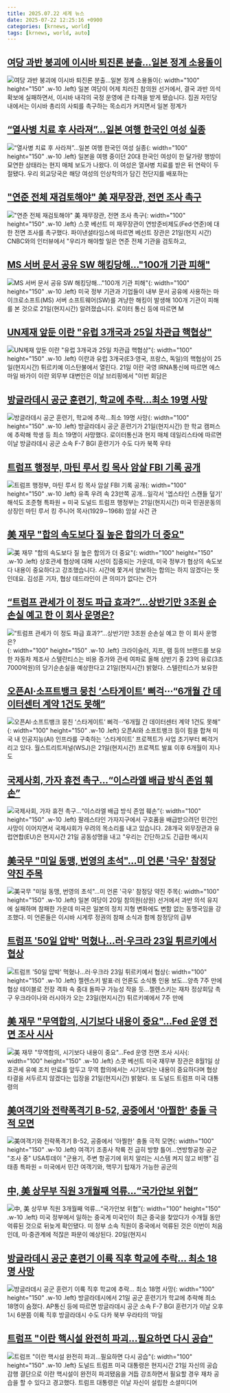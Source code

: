 ```yaml
---
title: 2025.07.22 세계 뉴스
date: 2025-07-22 12:25:16 +0900
categories: [krnews, world]
tags: [krnews, world, auto]
---
```

## [여당 과반 붕괴에 이시바 퇴진론 분출...일본 정계 소용돌이](https://n.news.naver.com/mnews/article/052/0002222299)

![여당 과반 붕괴에 이시바 퇴진론 분출...일본 정계 소용돌이](https://mimgnews.pstatic.net/image/origin/052/2025/07/21/2222299.jpg?type=nf220_150){: width="100" height="150" .w-10 .left}
일본 여당이 어제 치러진 참의원 선거에서, 결국 과반 의석 확보에 실패하면서, 이시바 내각의 국정 운영에 큰 타격을 받게 됐습니다. 집권 자민당 내에서는 이시바 총리의 사퇴를 촉구하는 목소리가 커지면서 일본 정계가

## [“열사병 치료 후 사라져”…일본 여행 한국인 여성 실종](https://n.news.naver.com/mnews/article/005/0001791225)

![“열사병 치료 후 사라져”…일본 여행 한국인 여성 실종](https://mimgnews.pstatic.net/image/origin/005/2025/07/22/1791225.jpg?type=nf220_150){: width="100" height="150" .w-10 .left}
일본을 여행 중이던 20대 한국인 여성이 한 달가량 행방이 묘연한 상태라는 현지 매체 보도가 나왔다. 이 여성은 열사병 치료를 받은 뒤 연락이 두절됐다. 우리 외교당국은 해당 여성의 인상착의가 담긴 전단지를 배포하는

## ["연준 전체 재검토해야" 美 재무장관, 전면 조사 촉구](https://n.news.naver.com/mnews/article/003/0013376877)

!["연준 전체 재검토해야" 美 재무장관, 전면 조사 촉구](https://mimgnews.pstatic.net/image/origin/003/2025/07/22/13376877.jpg?type=nf220_150){: width="100" height="150" .w-10 .left}
스콧 베선트 미 재무장관이 연방준비제도(Fed·연준)에 대한 전면 조사를 촉구했다. 파이낸셜타임스에 따르면 베선트 장관은 21일(현지 시간) CNBC와의 인터뷰에서 "우리가 해야할 일은 연준 전체 기관을 검토하고,

## [MS 서버 문서 공유 SW 해킹당해…"100개 기관 피해"](https://n.news.naver.com/mnews/article/374/0000452934)

![MS 서버 문서 공유 SW 해킹당해…"100개 기관 피해"](https://mimgnews.pstatic.net/image/origin/374/2025/07/22/452934.jpg?type=nf220_150){: width="100" height="150" .w-10 .left}
미국 정부 기관과 기업들이 내부 문서 공유에 사용하는 마이크로소프트(MS) 서버 소프트웨어(SW)를 겨냥한 해킹이 발생해 100개 기관이 피해를 본 것으로 21일(현지시간) 알려졌습니다. 로이터 통신 등에 따르면 M

## [UN제재 앞둔 이란 "유럽 3개국과 25일 차관급 핵협상"](https://n.news.naver.com/mnews/article/011/0004511833)

![UN제재 앞둔 이란 "유럽 3개국과 25일 차관급 핵협상"](https://mimgnews.pstatic.net/image/origin/011/2025/07/21/4511833.jpg?type=nf220_150){: width="100" height="150" .w-10 .left}
이란과 유럽 3개국(E3·영국, 프랑스, 독일)의 핵협상이 25일(현지시간) 튀르키예 이스탄불에서 열린다. 21일 이란 국영 IRNA통신에 따르면 에스마일 바가이 이란 외무부 대변인은 이날 브리핑에서 "이번 회담은

## [방글라데시 공군 훈련기, 학교에 추락…최소 19명 사망](https://n.news.naver.com/mnews/article/469/0000877255)

![방글라데시 공군 훈련기, 학교에 추락…최소 19명 사망](https://mimgnews.pstatic.net/image/origin/469/2025/07/21/877255.jpg?type=nf220_150){: width="100" height="150" .w-10 .left}
방글라데시 공군 훈련기가 21일(현지시간) 한 학교 캠퍼스에 추락해 학생 등 최소 19명이 사망했다. 로이터통신과 현지 매체 데일리스타에 따르면 이날 방글라데시 공군 소속 F-7 BGI 훈련기가 수도 다카 북쪽 우타

## [트럼프 행정부, 마틴 루서 킹 목사 암살 FBI 기록 공개](https://n.news.naver.com/mnews/article/001/0015521293)

![트럼프 행정부, 마틴 루서 킹 목사 암살 FBI 기록 공개](https://mimgnews.pstatic.net/image/origin/001/2025/07/22/15521293.jpg?type=nf220_150){: width="100" height="150" .w-10 .left}
유족 우려 속 23만쪽 공개…일각서 '엡스타인 스캔들 덮기' 해석도 조준형 특파원 = 미국 도널드 트럼프 행정부는 21일(현지시간) 미국 민권운동의 상징인 마틴 루서 킹 주니어 목사(1929∼1968) 암살 사건 관

## [美 재무 "합의 속도보다 질 높은 합의가 더 중요"](https://n.news.naver.com/mnews/article/374/0000453071)

![美 재무 "합의 속도보다 질 높은 합의가 더 중요"](https://mimgnews.pstatic.net/image/origin/374/2025/07/22/453071.jpg?type=nf220_150){: width="100" height="150" .w-10 .left}
상호관세 협상에 대해 시선이 집중되는 가운데, 미국 정부가 협상의 속도보다 내용이 중요하다고 강조했습니다. 시간에 쫓겨서 양보하는 합의는 하지 않겠다는 뜻인데요. 김성훈 기자, 협상 데드라인이 큰 의미가 없다는 건가

## [“트럼프 관세가 이 정도 파급 효과?”…상반기만 3조원 순손실 예고 한 이 회사 운명은?](https://n.news.naver.com/mnews/article/022/0004053586)

![“트럼프 관세가 이 정도 파급 효과?”…상반기만 3조원 순손실 예고 한 이 회사 운명은?](https://mimgnews.pstatic.net/image/origin/022/2025/07/22/4053586.jpg?type=nf220_150){: width="100" height="150" .w-10 .left}
크라이슬러, 지프, 램 등의 브랜드를 보유한 자동차 제조사 스텔란티스는 비용 증가와 관세 여파로 올해 상반기 중 23억 유로(3조7000억원)의 당기순손실을 예상한다고 21일(현지시간) 밝혔다. 스텔란티스가 보유한

## [오픈AI·소프트뱅크 뭉친 ‘스타게이트’ 삐걱···“6개월 간 데이터센터 계약 1건도 못해”](https://n.news.naver.com/mnews/article/032/0003384460)

![오픈AI·소프트뱅크 뭉친 ‘스타게이트’ 삐걱···“6개월 간 데이터센터 계약 1건도 못해”](https://mimgnews.pstatic.net/image/origin/032/2025/07/22/3384460.jpg?type=nf220_150){: width="100" height="150" .w-10 .left}
오픈AI와 소프트뱅크 등이 힘을 합쳐 미국 내 인공지능(AI) 인프라를 구축하는 ‘스타게이트’ 프로젝트가 사업 초기부터 삐걱거리고 있다. 월스트리트저널(WSJ)은 21일(현지시간) 프로젝트 발표 이후 6개월이 지나도

## [국제사회, 가자 휴전 촉구…“이스라엘 배급 방식 존엄 훼손”](https://n.news.naver.com/mnews/article/056/0011993456)

![국제사회, 가자 휴전 촉구…“이스라엘 배급 방식 존엄 훼손”](https://mimgnews.pstatic.net/image/origin/056/2025/07/22/11993456.jpg?type=nf220_150){: width="100" height="150" .w-10 .left}
팔레스타인 가자지구에서 구호품을 배급받으려던 민간인 사망이 이어지면서 국제사회가 우려의 목소리를 내고 있습니다. 28개국 외무장관과 유럽연합(EU)은 현지시간 21일 공동성명을 내고 "우리는 간단하고도 긴급한 메시지

## [美국무 "미일 동맹, 번영의 초석"…미 언론 '극우' 참정당 약진 주목](https://n.news.naver.com/mnews/article/018/0006069993)

![美국무 "미일 동맹, 번영의 초석"…미 언론 '극우' 참정당 약진 주목](https://mimgnews.pstatic.net/image/origin/018/2025/07/21/6069993.jpg?type=nf220_150){: width="100" height="150" .w-10 .left}
일본 여당이 20일 참의원(상원) 선거에서 과반 의석 유지에 실패하며 참패한 가운데 미국은 일본의 정치 지형 변화에도 변함 없는 동맹국임을 강조했다. 미 언론들은 이시바 시게루 정권의 참패 소식과 함께 참정당의 급부

## [트럼프 '50일 압박' 먹혔나…러·우크라 23일 튀르키예서 협상](https://n.news.naver.com/mnews/article/001/0015521450)

![트럼프 '50일 압박' 먹혔나…러·우크라 23일 튀르키예서 협상](https://mimgnews.pstatic.net/image/origin/001/2025/07/22/15521450.jpg?type=nf220_150){: width="100" height="150" .w-10 .left}
젤렌스키 발표·러 언론도 소식통 인용 보도…양측 7주 만에 협상 테이블로 전장 격화 속 중대 돌파구 가능성 작을 듯…젤렌스키는 재차 정상회담 촉구 우크라이나와 러시아가 오는 23일(현지시간) 튀르키예에서 7주 만에

## [美 재무 "무역합의, 시기보다 내용이 중요"…Fed 운영 전면 조사 시사](https://n.news.naver.com/mnews/article/277/0005625816)

![美 재무 "무역합의, 시기보다 내용이 중요"…Fed 운영 전면 조사 시사](https://mimgnews.pstatic.net/image/origin/277/2025/07/22/5625816.jpg?type=nf220_150){: width="100" height="150" .w-10 .left}
스콧 베선트 미국 재무부 장관은 8월1일 상호관세 유예 조치 만료를 앞두고 무역 합의에서는 시기보다는 내용이 중요하다며 협상 타결을 서두르지 않겠다는 입장을 21일(현지시간) 밝혔다. 또 도널드 트럼프 미국 대통령의

## [美여객기와 전략폭격기 B-52, 공중에서 '아찔한' 충돌 극적 모면](https://n.news.naver.com/mnews/article/001/0015521316)

![美여객기와 전략폭격기 B-52, 공중에서 '아찔한' 충돌 극적 모면](https://mimgnews.pstatic.net/image/origin/001/2025/07/22/15521316.jpg?type=nf220_150){: width="100" height="150" .w-10 .left}
여객기 조종사 착륙 전 급히 방향 틀어…연방항공청·공군 "조사 중" USA투데이 "군용기, 주변 항공기에 위치 알리는 시스템 켜지 않고 비행" 김태종 특파원 = 미국에서 민간 여객기와, 핵무기 탑재가 가능한 공군의

## [中, 美 상무부 직원 3개월째 억류…“국가안보 위협”](https://n.news.naver.com/mnews/article/119/0002981883)

![中, 美 상무부 직원 3개월째 억류…“국가안보 위협”](https://mimgnews.pstatic.net/image/origin/119/2025/07/21/2981883.jpg?type=nf220_150){: width="100" height="150" .w-10 .left}
미국 정부에서 일하는 중국계 미국인이 최근 중국을 찾았다가 수개월 동안 억류된 것으로 뒤늦게 확인됐다. 미 정부 소속 직원이 중국에서 억류된 것은 이번이 처음인데, 미·중관계에 적잖은 파문이 예상된다. 20일(현지시

## [방글라데시 공군 훈련기 이륙 직후 학교에 추락… 최소 18명 사망](https://n.news.naver.com/mnews/article/023/0003918443)

![방글라데시 공군 훈련기 이륙 직후 학교에 추락… 최소 18명 사망](https://mimgnews.pstatic.net/image/origin/023/2025/07/21/3918443.jpg?type=nf220_150){: width="100" height="150" .w-10 .left}
방글라데시에서 21일 공군 훈련기가 학교에 추락해 최소 18명이 숨졌다. AP통신 등에 따르면 방글라데시 공군 소속 F-7 BGI 훈련기가 이날 오후 1시 6분쯤 이륙 직후 방글라데시 수도 다카 북부 우라타의 ‘마일

## [트럼프 "이란 핵시설 완전히 파괴…필요하면 다시 공습"](https://n.news.naver.com/mnews/article/448/0000544166)

![트럼프 "이란 핵시설 완전히 파괴…필요하면 다시 공습"](https://mimgnews.pstatic.net/image/origin/448/2025/07/22/544166.jpg?type=nf220_150){: width="100" height="150" .w-10 .left}
도널드 트럼프 미국 대통령은 현지시간 21일 자신의 공습 감행 결단으로 이란 핵시설이 완전히 파괴됐음을 거듭 강조하면서 필요할 경우 재차 공습을 할 수 있다고 경고했다. 트럼프 대통령은 이날 자신이 설립한 소셜미디어

